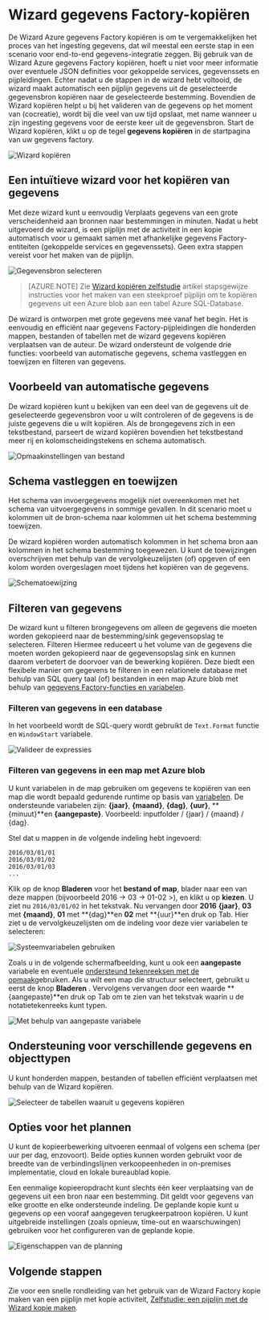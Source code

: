 <properties
    pageTitle="Wizard gegevens Factory-kopiëren | Microsoft Azure"
    description="Meer informatie over het gebruik van de Wizard Factory kopie gegevens kopiëren van ondersteunde gegevensbronnen naar sinks."
    services="data-factory"
    documentationCenter=""
    authors="spelluru"
    manager="jhubbard"
    editor="monicar"/>

<tags
    ms.service="data-factory"
    ms.workload="data-services"
    ms.tgt_pltfrm="na"
    ms.devlang="na"
    ms.topic="article"
    ms.date="09/29/2016"
    ms.author="spelluru"/>

# <a name="data-factory-copy-wizard"></a>Wizard gegevens Factory-kopiëren
De Wizard Azure gegevens Factory kopiëren is om te vergemakkelijken het proces van het ingesting gegevens, dat wil meestal een eerste stap in een scenario voor end-to-end gegevens-integratie zeggen. Bij gebruik van de Wizard Azure gegevens Factory kopiëren, hoeft u niet voor meer informatie over eventuele JSON definities voor gekoppelde services, gegevenssets en pijpleidingen. Echter nadat u de stappen in de wizard hebt voltooid, de wizard maakt automatisch een pijplijn gegevens uit de geselecteerde gegevensbron kopiëren naar de geselecteerde bestemming. Bovendien de Wizard kopiëren helpt u bij het valideren van de gegevens op het moment van (cocreatie), wordt bij die veel van uw tijd opslaat, met name wanneer u zijn ingesting gegevens voor de eerste keer uit de gegevensbron. Start de Wizard kopiëren, klikt u op de tegel **gegevens kopiëren** in de startpagina van uw gegevens factory.

![Wizard kopiëren](./media/data-factory-copy-wizard/copy-data-wizard.png)


## <a name="an-intuitive-wizard-for-copying-data"></a>Een intuïtieve wizard voor het kopiëren van gegevens
Met deze wizard kunt u eenvoudig Verplaats gegevens van een grote verscheidenheid aan bronnen naar bestemmingen in minuten. Nadat u hebt uitgevoerd de wizard, is een pijplijn met de activiteit in een kopie automatisch voor u gemaakt samen met afhankelijke gegevens Factory-entiteiten (gekoppelde services en gegevenssets). Geen extra stappen vereist voor het maken van de pijplijn.   

![Gegevensbron selecteren](./media/data-factory-copy-wizard/select-data-source-page.png)

> [AZURE.NOTE] Zie [Wizard kopiëren zelfstudie](data-factory-copy-data-wizard-tutorial.md) artikel stapsgewijze instructies voor het maken van een steekproef pijplijn om te kopiëren gegevens uit een Azure blob aan een tabel Azure SQL-Database. 

De wizard is ontworpen met grote gegevens mee vanaf het begin. Het is eenvoudig en efficiënt naar gegevens Factory-pijpleidingen die honderden mappen, bestanden of tabellen met de wizard gegevens kopiëren verplaatsen van de auteur. De wizard ondersteunt de volgende drie functies: voorbeeld van automatische gegevens, schema vastleggen en toewijzen en filteren van gegevens. 

## <a name="automatic-data-preview"></a>Voorbeeld van automatische gegevens 
De wizard kopiëren kunt u bekijken van een deel van de gegevens uit de geselecteerde gegevensbron voor u wilt controleren of de gegevens is de juiste gegevens die u wilt kopiëren. Als de brongegevens zich in een tekstbestand, parseert de wizard kopiëren bovendien het tekstbestand meer rij en kolomscheidingstekens en schema automatisch. 

![Opmaakinstellingen van bestand](./media/data-factory-copy-wizard/file-format-settings.png)

## <a name="schema-capture-and-mapping"></a>Schema vastleggen en toewijzen 
Het schema van invoergegevens mogelijk niet overeenkomen met het schema van uitvoergegevens in sommige gevallen. In dit scenario moet u kolommen uit de bron-schema naar kolommen uit het schema bestemming toewijzen. 

De wizard kopiëren worden automatisch kolommen in het schema bron aan kolommen in het schema bestemming toegewezen. U kunt de toewijzingen overschrijven met behulp van de vervolgkeuzelijsten (of) opgeven of een kolom worden overgeslagen moet tijdens het kopiëren van de gegevens.   

![Schematoewijzing](./media/data-factory-copy-wizard/schema-mapping.png)

## <a name="filtering-data"></a>Filteren van gegevens  
De wizard kunt u filteren brongegevens om alleen de gegevens die moeten worden gekopieerd naar de bestemming/sink gegevensopslag te selecteren. Filteren Hiermee reduceert u het volume van de gegevens die moeten worden gekopieerd naar de gegevensopslag sink en kunnen daarom verbetert de doorvoer van de bewerking kopiëren. Deze biedt een flexibele manier om gegevens te filteren in een relationele database met behulp van SQL query taal (of) bestanden in een map Azure blob met behulp van [gegevens Factory-functies en variabelen](data-factory-functions-variables.md).   

### <a name="filtering-of-data-in-a-database"></a>Filteren van gegevens in een database  
In het voorbeeld wordt de SQL-query wordt gebruikt de `Text.Format` functie en `WindowStart` variabele. 

![Valideer de expressies](./media/data-factory-copy-wizard/validate-expressions.png)

### <a name="filtering-of-data-in-an-azure-blob-folder"></a>Filteren van gegevens in een map met Azure blob
U kunt variabelen in de map gebruiken om gegevens te kopiëren van een map die wordt bepaald gedurende runtime op basis van [variabelen](data-factory-functions-variables.md#data-factory-system-variables). De ondersteunde variabelen zijn: **{jaar}**, **{maand}**, **{dag}**, **{uur}**, **{minuut}**en **{aangepaste}**. Voorbeeld: inputfolder / {jaar} / {maand} / {dag}.

Stel dat u mappen in de volgende indeling hebt ingevoerd:

    2016/03/01/01
    2016/03/01/02
    2016/03/01/03
    ...

Klik op de knop **Bladeren** voor het **bestand of map**, blader naar een van deze mappen (bijvoorbeeld 2016 -> 03 -> 01-02 >), en klikt u op **kiezen**. U ziet nu `2016/03/01/02` in het tekstvak. Nu vervangen door **2016** **{jaar}**, **03** met **{maand}**, **01** met **{dag}**en **02** met **{uur}**en druk op Tab. Hier ziet u de vervolgkeuzelijsten om de indeling voor deze vier variabelen te selecteren:

![Systeemvariabelen gebruiken](./media/data-factory-copy-wizard/blob-standard-variables-in-folder-path.png)   

Zoals u in de volgende schermafbeelding, kunt u ook een **aangepaste** variabele en eventuele [ondersteund tekenreeksen met de opmaak](https://msdn.microsoft.com/library/8kb3ddd4.aspx)gebruiken. Als u wilt een map die structuur selecteert, gebruikt u eerst de knop **Bladeren** . Vervolgens vervangen door een waarde **{aangepaste}**en druk op Tab om te zien van het tekstvak waarin u de notatietekenreeks kunt typen.     

![Met behulp van aangepaste variabele](./media/data-factory-copy-wizard/blob-custom-variables-in-folder-path.png)


## <a name="support-for-diverse-data-and-object-types"></a>Ondersteuning voor verschillende gegevens en objecttypen
U kunt honderden mappen, bestanden of tabellen efficiënt verplaatsen met behulp van de Wizard kopiëren.

![Selecteer de tabellen waaruit u gegevens kopiëren](./media/data-factory-copy-wizard/select-tables-to-copy-data.png)

## <a name="scheduling-options"></a>Opties voor het plannen
U kunt de kopieerbewerking uitvoeren eenmaal of volgens een schema (per uur per dag, enzovoort). Beide opties kunnen worden gebruikt voor de breedte van de verbindingslijnen verkoopeenheden in on-premises implementatie, cloud en lokale bureaublad kopie.

Een eenmalige kopieeropdracht kunt slechts één keer verplaatsing van de gegevens uit een bron naar een bestemming. Dit geldt voor gegevens van elke grootte en elke ondersteunde indeling. De geplande kopie kunt u gegevens op een vooraf aangegeven terugkeerpatroon kopiëren. U kunt uitgebreide instellingen (zoals opnieuw, time-out en waarschuwingen) gebruiken voor het configureren van de geplande kopie.

![Eigenschappen van de planning](./media/data-factory-copy-wizard/scheduling-properties.png)


## <a name="next-steps"></a>Volgende stappen
Zie voor een snelle rondleiding van het gebruik van de Wizard Factory kopie maken van een pijplijn met kopie activiteit, [Zelfstudie: een pijplijn met de Wizard kopie maken](data-factory-copy-data-wizard-tutorial.md).
